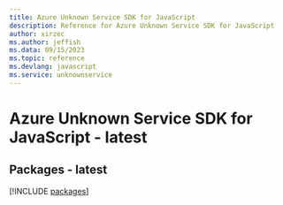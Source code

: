 ```yaml
---
title: Azure Unknown Service SDK for JavaScript
description: Reference for Azure Unknown Service SDK for JavaScript
author: xirzec
ms.author: jeffish
ms.data: 09/15/2023
ms.topic: reference
ms.devlang: javascript
ms.service: unknownservice
---
```

# Azure Unknown Service SDK for JavaScript - latest
## Packages - latest
[!INCLUDE [packages](unknown-service-index.md)]